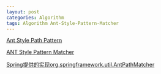 ```yaml
---
layout: post
categories: Algorithm
tags: Algorithm Ant-Style-Pattern-Matcher
---
```


[Ant Style Path Pattern](http://ant.apache.org/manual/dirtasks.html#patterns)

[ANT Style Pattern Matcher](https://github.com/Mach-II/Mach-II-Framework/wiki/ANT-Style-Pattern-Matcher)

[Spring提供的实现org.springframework.util.AntPathMatcher](https://docs.spring.io/spring/docs/current/javadoc-api/org/springframework/util/AntPathMatcher.html)